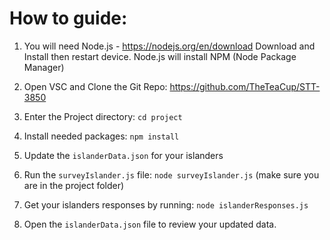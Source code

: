 # How to guide:

1. You will need Node.js - https://nodejs.org/en/download
    Download and Install then restart device.
    Node.js will install NPM (Node Package Manager)

2. Open VSC and Clone the Git Repo: https://github.com/TheTeaCup/STT-3850

3. Enter the Project directory: `cd project`

4. Install needed packages: `npm install`

5. Update the `islanderData.json` for your islanders

6. Run the `surveyIslander.js` file: `node surveyIslander.js` 
    (make sure you are in the project folder)

7. Get your islanders responses by running: `node islanderResponses.js`

8. Open the `islanderData.json` file to review your updated data.